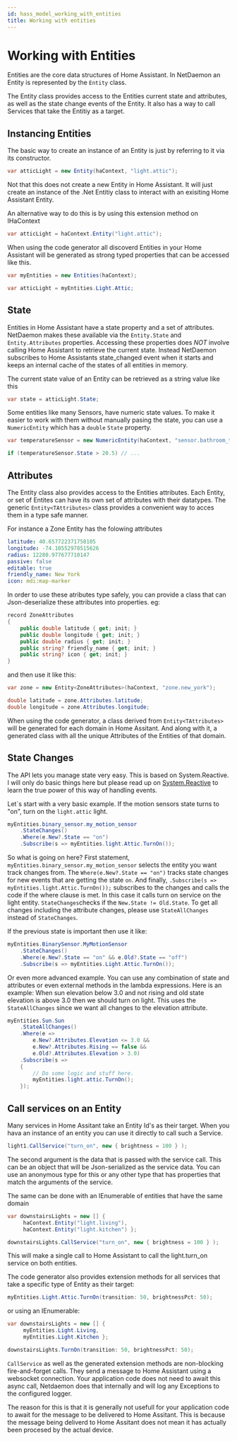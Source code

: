 ```yaml
---
id: hass_model_working_with_entities
title: Working with entities
---
```


# Working with Entities

Entities are the core data structures of Home Assistant. In NetDaemon an Entity is represented by the `Entity` class. 

The Entity class provides access to the Entities current state and attributes, as well as the state change events of the Entity. It also has a way to call Services that take the Entitiy as a target.

## Instancing Entities

The basic way to create an instance of an Entity is just by referring to it via its constructor.

```csharp
var atticLight = new Entity(haContext, "light.attic");
```

Not that this does not create a new Entity in Home Assistant. It will just create an instance of the .Net Entitiy class to interact with an exisiting Home Assistant Entity.

 An alternative way to do this is by using this extension method on IHaContext

```csharp
var atticLight = haContext.Entity("light.attic");
```

When using the code generator all discoverd Entities in your Home Assistant will be generated as strong typed properties that can be accessed like this.

```csharp
var myEntities = new Entities(haContext);

var atticLight = myEntities.Light.Attic;
```

## State

Entities in Home Assistant have a state property and a set of attributes. NetDaemon makes these available via the `Entity.State` and `Entity.Attributes` properties. Accessing these properties does *NOT* involve calling Home Assistant to retrieve the current state. Instead NetDaemon subscribes to Home Assistants state_changed event when it starts and keeps an internal cache of the states of all entities in memory.

The current state value of an Entity can be retrieved as a string value like this

```csharp
var state = atticLight.State;
```

Some entities like many Sensors, have numeric state values. To make it easier to work with them without manually pasing the state, you can use a `NumericEntity` which has a `double` `State` property.

```csharp
var temperatureSensor = new NumericEntity(haContext, "sensor.bathroom_temperature");

if (temperatureSensor.State > 20.5) // ...
```

## Attributes
The Entity class also provides access to the Entities attributes. Each Entity, or set of Entites can have its own set of attributes with their datatypes. The generic `Entity<TAttributes>` class provides a convenient way to acces them in a type safe manner.

For instance a Zone Entity has the folowing attributes
```yaml
latitude: 40.657722371758105
longitude: -74.10552978515626
radius: 12280.977677710147
passive: false
editable: true
friendly_name: New York
icon: mdi:map-marker
```

In order to use these atributes type safely, you can provide a class that can Json-deserialize these attributes into properties. eg:

```csharp
record ZoneAttributes
{
    public double latitude { get; init; }
    public double longitude { get; init; }
    public double radius { get; init; }
    public string? friendly_name { get; init; }
    public string? icon { get; init; }
}
```
and then use it like this:

```csharp
var zone = new Entity<ZoneAttributes>(haContext, "zone.new_york");

double latitude = zone.Attributes.latitude;
double longitude = zone.Attributes.longitude;
```

When using the code generator, a class derived from `Entity<TAttributes>` will be generated for each domain in Home Assitant. And along with it, a generated class with all the unique Attributes of the Entities of that domain.

## State Changes
The API lets you manage state very easy. This is based on System.Reactive. I will only do basic things here but please read up on [System.Reactive](http://introtorx.com/) to learn the true power of this way of handling events.

Let´s start with a very basic example. If the motion sensors state turns to "on", turn on the `light.attic` light.

```csharp
myEntities.binary_sensor.my_motion_sensor
    .StateChanges()
    .Where(e.New?.State == "on")
    .Subscribe(s => myEntities.light.Attic.TurnOn());
```

So what is going on here? First statement, `myEntities.binary_sensor.my_motion_sensor` selects the entity you want track changes from. The `Where(e.New?.State == "on")` tracks state changes for new events that are getting the state `on`. And finally, `.Subscribe(s => myEntities.light.Attic.TurnOn());` subscribes to the changes and calls the code if the where clause is met. In this case it calls turn on service on the light entity. `StateChanges`checks if the `New.State != Old.State`. To get all changes including the attribute changes, please use `StateAllChanges` instead of `StateChanges`.

If the previous state is important then use it like:

```csharp
myEntities.BinarySensor.MyMotionSensor
    .StateChanges()
    .Where(e.New?.State == "on" && e.Old?.State == "off")
    .Subscribe(s => myEntities.Light.Attic.TurnOn());
```

Or even more advanced example. You can use any combination of state and attributes or even external methods in the lambda expressions. Here is an example: When sun elevation below 3.0 and not rising and old state elevation is above 3.0 then we should turn on light. This uses the `StateAllChanges` since we want all changes to the elevation attribute.

```csharp
myEntities.Sun.Sun
    .StateAllChanges()
    .Where(e =>
        e.New?.Attributes.Elevation <= 3.0 &&
        e.New?.Attributes.Rising == false &&
        e.Old?.Attributes.Elevation > 3.0)
    .Subscribe(s =>
    {
        // Do some logic and stuff here.
        myEntities.light.attic.TurnOn();
    });
```

## Call services on an Entity
Many services in Home Assitant take an Entity Id's as their target. When you hava an instance of an entity you can use it directly to call such a Service.

```csharp
light1.CallService("turn_on", new { brightness = 100 } );
```

The second argument is the data that is passed with the service call. This can be an object that will be Json-serialized as the service data. You can use an anonymous type for this or any other type that has properties that match the arguments of the service.

The same can be done with an IEnumerable of entities that have the same domain

```csharp
var downstairsLights = new [] {
     haContext.Entity("light.living"), 
     haContext.Entity("light.kitchen") };

downstairsLights.CallService("turn_on", new { brightness = 100 } );
```

This will make a single call to Home Assistant to call the light.turn_on service on both entities.

The code generator also provides extension methods for all services that take a specific type of Entity as their target:

```csharp
myEntities.Light.Attic.TurnOn(transition: 50, brightnessPct: 50);
```

or using an IEnumerable<LightEntity>:

```csharp
var downstairsLights = new [] {
     myEntities.Light.Living, 
     myEntities.Light.Kitchen };

downstairsLights.TurnOn(transition: 50, brightnessPct: 50);
```


`CallService` as well as the generated extension methods are non-blocking fire-and-forget calls. They send a message to Home Assistant using a websocket connection. Your application code does not need to await this async call, Netdaemon does that internally and will log any Exceptions to the configured logger. 

The reason for this is that it is generally not usefull for your application code to await for the message to be delivered to Home Assitant. This is because the message being deliverd to Home Assitant does not mean it has actually been procesed by the actual device.